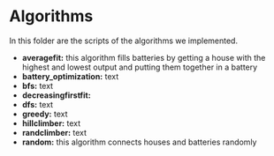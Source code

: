 # Algorithms

In this folder are the scripts of the algorithms we implemented.

* **averagefit:** this algorithm fills batteries by getting a house with the highest and lowest output and putting them together in a battery
* **battery_optimization:** text
* **bfs:** text
* **decreasingfirstfit:** 
* **dfs:** text
* **greedy:** text
* **hillclimber:** text
* **randclimber:** text
* **random:** this algorithm connects houses and batteries randomly

